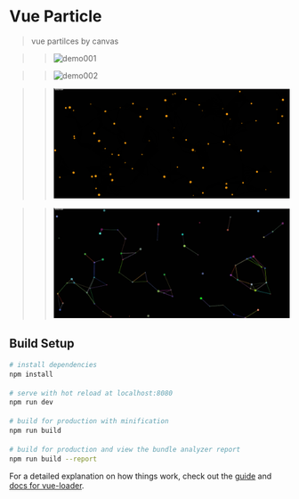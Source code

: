 # Vue Particle

> vue partilces by canvas

>>![demo001](./demo/001.gif)

>>![demo002](./demo/002.gif)

>>![demo003](./demo/003.gif)

>>![demo004](./demo/004.gif)

## Build Setup

``` bash
# install dependencies
npm install

# serve with hot reload at localhost:8080
npm run dev

# build for production with minification
npm run build

# build for production and view the bundle analyzer report
npm run build --report
```

For a detailed explanation on how things work, check out the [guide](http://vuejs-templates.github.io/webpack/) and [docs for vue-loader](http://vuejs.github.io/vue-loader).
